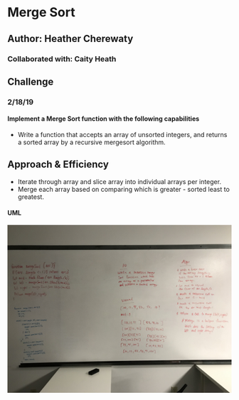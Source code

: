 # Merge Sort

## Author:  Heather Cherewaty

### Collaborated with:  Caity Heath

## Challenge
### 2/18/19 

#### Implement a Merge Sort function with the following capabilities

* Write a function that accepts an array of unsorted integers, and returns a sorted array by a recursive mergesort algorithm.

## Approach & Efficiency

* Iterate through array and slice array into individual arrays per integer.
* Merge each array based on comparing which is greater - sorted least to greatest.


#### UML
![Whiteboard](mergesort.jpg)